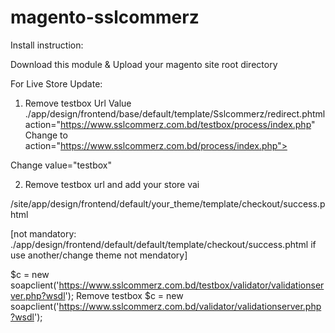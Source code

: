 # magento-sslcommerz


Install instruction:

Download this module & Upload your magento site root directory  


For Live Store Update:

1. Remove testbox  Url  Value ./app/design/frontend/base/default/template/Sslcommerz/redirect.phtml
action="https://www.sslcommerz.com.bd/testbox/process/index.php" Change to 
action="https://www.sslcommerz.com.bd/process/index.php">


<input type="hidden" name="store_id" value="test"> Change value="testbox" 

2. Remove testbox url and add your store vai

/site/app/design/frontend/default/your_theme/template/checkout/success.phtml 

[not mandatory: ./app/design/frontend/default/default/template/checkout/success.phtml if use another/change theme not mendatory]


$c = new soapclient('https://www.sslcommerz.com.bd/testbox/validator/validationserver.php?wsdl');  Remove testbox
$c = new soapclient('https://www.sslcommerz.com.bd/validator/validationserver.php?wsdl');
